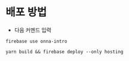 # 배포 방법

- 다음 커멘드 입력

```
firebase use onna-intro

yarn build && firebase deploy --only hosting
```
